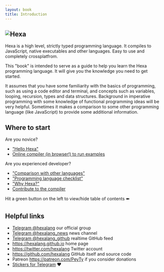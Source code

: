 ```yaml
---
layout: book
title: Introduction
---
```


<!-- rename to About this book

<!-- into Introduction group -->

<!-- Introduction -->

## ![Hexa](https://hexalang.github.io/favicon/android-icon-192x192.png)

Hexa is a high level, strictly typed programming language. It compiles to JavaScript, native executables and other languages. Easy to use and completely crossplatfrom.

This "book" is intended to serve as a guide to help you learn the Hexa programming language. It will give you the knowledge you need to get started.

It assumes that you have some familiarity with the basics of programming, such as using a code editor and terminal, and concepts such as variables, looping, recursion, types and data structures. Background in imperative programming with some knowledge of functional programming ideas will be very helpful. Sometimes it makes a comparison to some other programming language (like JavaScript) to provide some additional information.

## Where to start

Are you novice?

- ["Hello Hexa"](https://hexalang.github.io/book/Hello.html)
- [Online compiler (in browser!) to run examples](https://hexalang.github.io/try/)

Are you experienced developer?

- ["Comparison with other languages"](https://hexalang.github.io/book/Comparison.html)
- ["Programming language checklist"](https://hexalang.github.io/book/Checklist.html)
- ["Why Hexa?"](https://hexalang.github.io/book/Profit.html)
- [Contribute to the compiler](https://hexalang.github.io/hexa/)

Hit a green button on the left to view/hide table of contents :arrow_left:

## Helpful links

- [Telegram @hexalang](https://t.me/hexalang) our official group
- [Telegram @hexalang_news](https://t.me/hexalang_news) news channel
- [Telegram @hexalang_github](https://t.me/hexalang_github) realtime GitHub feed
- <https://hexalang.github.io> home page
- <https://twitter.com/hexalang> Twitter account
- <https://github.com/hexalang> GitHub itself and source code
- Patreon <https://patreon.com/PeyTy> if you consider donations
- [Stickers for Telegram](https://t.me/addstickers/hexalang) :heart:
